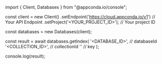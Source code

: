 import { Client, Databases } from "@appconda.io/console";

const client = new Client()
    .setEndpoint('https://cloud.appconda.io/v1') // Your API Endpoint
    .setProject('<YOUR_PROJECT_ID>'); // Your project ID

const databases = new Databases(client);

const result = await databases.getIndex(
    '<DATABASE_ID>', // databaseId
    '<COLLECTION_ID>', // collectionId
    '' // key
);

console.log(result);
